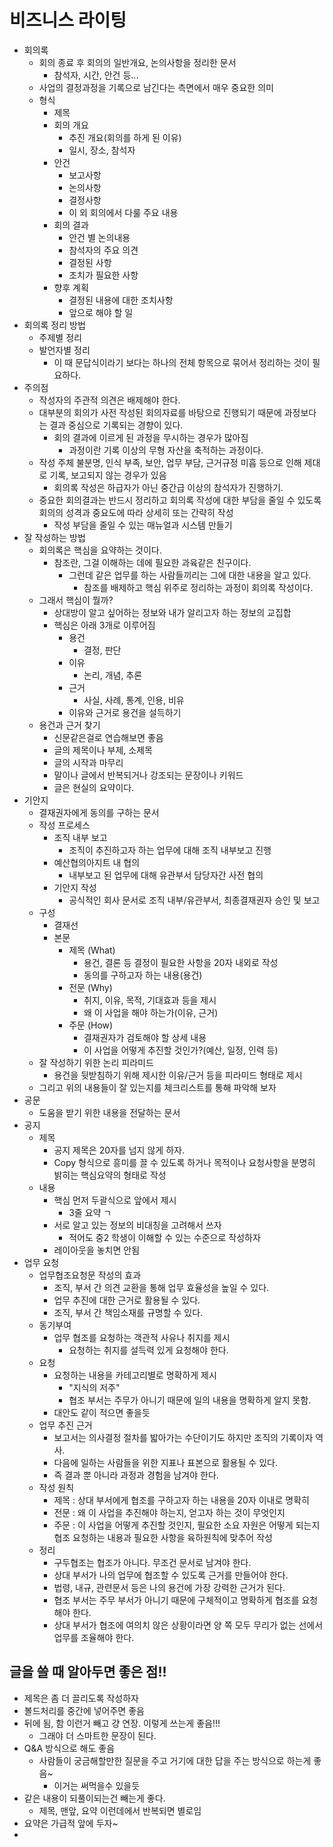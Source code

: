 # 비즈니스 라이팅

- 회의록
    - 회의 종료 후 회의의 일반개요, 논의사항을 정리한 문서
        - 참석자, 시간, 안건 등...
    - 사업의 결정과정을 기록으로 남긴다는 측면에서 매우 중요한 의미
    - 형식
        - 제목
        - 회의 개요
            - 추진 개요(회의를 하게 된 이유)
            - 일시, 장소, 참석자
        - 안건
            - 보고사항
            - 논의사항
            - 결정사항
            - 이 외 회의에서 다룰 주요 내용
        - 회의 결과
            - 안건 별 논의내용
            - 참석자의 주요 의견
            - 결정된 사항
            - 조치가 필요한 사항
        - 향후 계획
            - 결정된 내용에 대한 조치사항
            - 앞으로 해야 할 일
- 회의록 정리 방법
    - 주제별 정리
    - 발언자별 정리
        - 이 때 문답식이라기 보다는 하나의 전체 항목으로 묶어서 정리하는 것이 필요하다.
- 주의점
    - 작성자의 주관적 의견은 배제해야 한다.
    - 대부분의 회의가 사전 작성된 회의자료를 바탕으로 진행되기 때문에 과정보다는 결과 중심으로 기록되는 경향이 있다.
        - 회의 결과에 이르게 된 과정을 무시하는 경우가 많아짐
            - 과정이란 기록 이상의 무형 자산을 축적하는 과정이다.
    - 작성 주체 불분명, 인식 부족, 보안, 업무 부담, 근거규정 미흡 등으로 인해 제대로 기록, 보고되지 않는 경우가 있음
        - 회의록 작성은 하급자가 아닌 중간급 이상의 참석자가 진행하기.
    - 중요한 회의결과는 반드시 정리하고 회의록 작성에 대한 부담을 줄일 수 있도록 회의의 성격과 중요도에 따라 상세히 또는 간략히 작성
        - 작성 부담을 줄일 수 있는 매뉴얼과 시스템 만들기
- 잘 작성하는 방법
    - 회의록은 핵심을 요약하는 것이다.
        - 참조란, 그걸 이해하는 데에 필요한 과육같은 친구이다.
            - 그런데 같은 업무를 하는 사람들끼리는 그에 대한 내용을 알고 있다.
                - 참조를 배제하고 핵심 위주로 정리하는 과정이 회의록 작성이다.
    - 그래서 핵심이 뭘까?
        - 상대방이 알고 싶어하는 정보와 내가 알리고자 하는 정보의 교집합
        - 핵심은 아래 3개로 이루어짐
            - 용건
                - 결정, 판단
            - 이유
                - 논리, 개념, 추론
            - 근거
                - 사실, 사례, 통계, 인용, 비유
            - 이유와 근거로 용건을 설득하기
    - 용건과 근거 찾기
        - 신문같은걸로 연습해보면 좋음
        - 글의 제목이나 부제, 소제목
        - 글의 시작과 마무리
        - 말이나 글에서 반복되거나 강조되는 문장이나 키워드
        - 글은 현실의 요약이다.
- 기안지
    - 결재권자에게 동의를 구하는 문서
    - 작성 프로세스
        - 조직 내부 보고
            - 조직이 추진하고자 하는 업무에 대해 조직 내부보고 진행
        - 예산협의아지트 내 협의
            - 내부보고 된 업무에 대해 유관부서 담당자간 사전 협의
        - 기안지 작성
            - 공식적인 회사 문서로 조직 내부/유관부서, 최종결재권자 승인 및 보고
    - 구성
        - 결재선
        - 본문
            - 제목 (What)
                - 용건, 결론 등 결정이 필요한 사항을 20자 내외로 작성
                - 동의를 구하고자 하는 내용(용건)
            - 전문 (Why)
                - 취지, 이유, 목적, 기대효과 등을 제시
                - 왜 이 사업을 해야 하는가(이유, 근거)
            - 주문 (How)
                - 결재권자가 검토해야 할 상세 내용
                - 이 사업을 어떻게 추진할 것인가?(예산, 일정, 인력 등)
    - 잘 작성하기 위한 논리 피라미드
        - 용건을 뒷받침하기 위해 제시한 이유/근거 등을 피라미드 형태로 제시
    - 그리고 위의 내용들이 잘 있는지를 체크리스트를 통해 파악해 보자
- 공문
    - 도움을 받기 위한 내용을 전달하는 문서
- 공지
    - 제목
        - 공지 제목은 20자를 넘지 않게 하자.
        - Copy 형식으로 흥미를 끌 수 있도록 하거나 목적이나 요청사항을 분명히 밝히는 핵심요약의 형태로 작성
    - 내용
        - 핵심 먼저 두괄식으로 앞에서 제시
            - 3줄 요약 ㄱ
        - 서로 알고 있는 정보의 비대칭을 고려해서 쓰자
            - 적어도 중2 학생이 이해할 수 있는 수준으로 작성하자
        - 레이아웃을 놓치면 안됨
- 업무 요청
    - 업무협조요청문 작성의 효과
        - 조직, 부서 간 의견 교환을 통해 업무 효율성을 높일 수 있다.
        - 업무 추진에 대한 근거로 활용될 수 있다.
        - 조직, 부서 간 책임소재를 규명할 수 있다.
    - 동기부여
        - 업무 협조를 요청하는 객관적 사유나 취지를 제시
            - 요청하는 취지를 설득력 있게 요청해야 한다.
    - 요청
        - 요청하는 내용을 카테고리별로 명확하게 제시
            - "지식의 저주"
            - 협조 부서는 주무가 아니기 때문에 일의 내용을 명확하게 알지 못함.
        - 대안도 같이 적으면 좋을듯
    - 업무 추진 근거
        - 보고서는 의사결정 절차를 밟아가는 수단이기도 하지만 조직의 기록이자 역사.
        - 다음에 일하는 사람들을 위한 지표나 표본으로 활용될 수 있다.
        - 즉 결과 뿐 아니라 과정과 경험을 남겨야 한다.
    - 작성 원칙
        - 제목 : 상대 부서에게 협조를 구하고자 하는 내용을 20자 이내로 명확히
        - 전문 : 왜 이 사업을 추진해야 하는지, 얻고자 하는 것이 무엇인지
        - 주문 : 이 사업을 어떻게 추진할 것인지, 필요한 소요 자원은 어떻게 되는지 협조 요청하는 내용과 필요한 사항을 육하원칙에 맞추어 작성
    - 정리
        - 구두협조는 협조가 아니다. 무조건 문서로 남겨야 한다.
        - 상대 부서가 나의 업무에 협조할 수 있도록 근거를 만들어야 한다.
        - 법령, 내규, 관련문서 등은 나의 용건에 가장 강력한 근거가 된다.
        - 협조 부서는 주무 부서가 아니기 때문에 구체적이고 명확하게 협조를 요청해야 한다.
        - 상대 부서가 협조에 여의치 않은 상황이라면 양 쪽 모두 무리가 없는 선에서 업무를 조율해야 한다.

## 글을 쓸 때 알아두면 좋은 점!!

- 제목은 좀 더 끌리도록 작성하자
- 볼드처리를 중간에 넣어주면 좋음
- 뒤에 됨, 함 이런거 빼고 걍 연장. 이렇게 쓰는게 좋음!!!
    - 그래야 더 스마트한 문장이 된다.
- Q&A 방식으로 해도 좋음
    - 사람들이 궁금해할만한 질문을 주고 거기에 대한 답을 주는 방식으로 하는게 좋음~
        - 이거는 써먹을수 있을듯
- 같은 내용이 되풀이되는건 빼는게 좋다.
    - 제목, 맨앞, 요약 이런데에서 반복되면 별로임
- 요약은 가급적 앞에 두자~
- 
